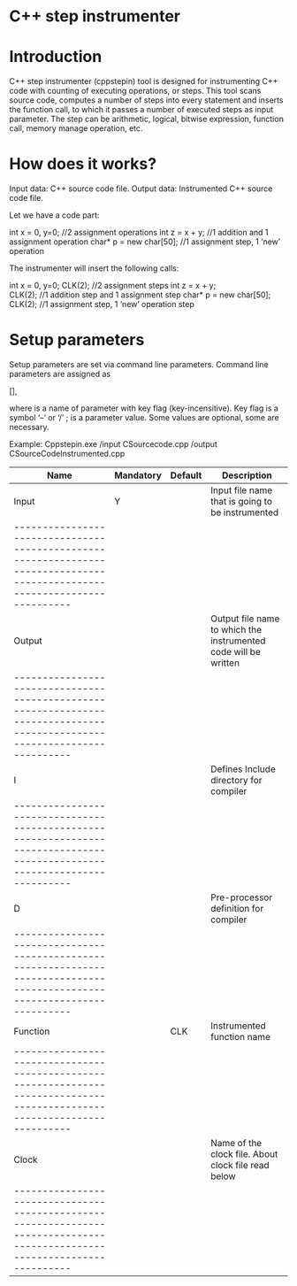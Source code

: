 # C++ step instrumenter

# Introduction

C++ step instrumenter (cppstepin) tool is designed for instrumenting C++ code with counting of executing operations, or steps. This tool scans source code, computes a number of steps into every statement and inserts the function call, to which it passes a number of executed steps as input parameter. The step can be arithmetic, logical, bitwise expression, function call, memory manage operation, etc. 

# How does it works?

Input data: C++ source code file. 
Output data: Instrumented C++ source code file.

Let we have a code part:

int x = 0, y=0; //2 assignment operations
int z = x + y;  //1 addition and 1 assignment operation
char* p = new char[50]; //1 assignment step, 1 ‘new’ operation 

The instrumenter will insert the following calls:

int x = 0, y=0; 
CLK(2); //2 assignment steps
int z = x + y;  
CLK(2); //1 addition step and 1 assignment step
char* p = new char[50]; 
CLK(2); //1 assignment step, 1 ‘new’ operation step

# Setup parameters

Setup parameters are set via command line parameters. Command line parameters are assigned as 

<Key> [<Value>],                 

where <key> is a name of parameter with key flag (key-incensitive). Key flag is a symbol ‘–‘  or ‘/’ ;
<Value> is a parameter value. Some values are optional, some are necessary.

Example:
Cppstepin.exe /input CSourcecode.cpp /output CSourceCodeInstrumented.cpp

| Name     | Mandatory | Default |Description |
|----------|-----------| ------- |-----------------------------------------------------------------------------------------|
| Input    |     Y     |         | Input file name that is going to be instrumented |
|--------------------------------------------------------------------------------------------------------------------------|
| Output   |           |         | Output file name to which the instrumented code will be written  
|--------------------------------------------------------------------------------------------------------------------------|
| I        |           |         | Defines Include directory for compiler                                                  |
|--------------------------------------------------------------------------------------------------------------------------|
| D        |           |         | Pre-processor definition for compiler                                                   |
|--------------------------------------------------------------------------------------------------------------------------|
| Function |           | CLK     | Instrumented function name                                                              |
|--------------------------------------------------------------------------------------------------------------------------|
| Clock    |           |         | Name of the clock file. About clock file read below                                     |
|--------------------------------------------------------------------------------------------------------------------------|





